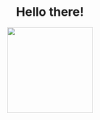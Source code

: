 <h1 align="center">Hello there!</h1>



 <div id="header" align="center">
  <img src="https://media.giphy.com/media/gH9mmqt8VKfe0/giphy.gif" width="200"/>
</div>
